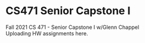 # CS471 Senior Capstone I
Fall 2021 CS 471 - Senior Capstone I w/Glenn Chappel\
Uploading HW assignments here.